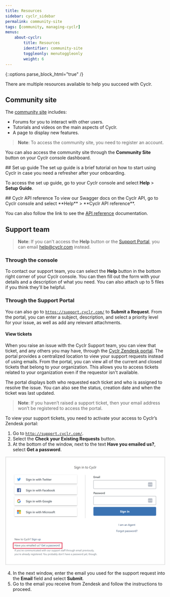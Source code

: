 ```yaml
---
title: Resources
sidebar: cyclr_sidebar
permalink: community-site
tags: [community, managing-cyclr]
menus:
    about-cyclr:
        title: Resources
        identifier: community-site
        toggleonly: menutoggleonly
        weight: 6
---
```

{::options parse_block_html="true" /}
<section class="card">
There are multiple resources available to help you succeed with Cyclr.

## Community site
The [community site](https://community.cyclr.com) includes:

*  Forums for you to interact with other users.
*  Tutorials and videos on the main aspects of Cyclr.
*  A page to display new features.

> **Note**: To access the community site, you need to register an account.

You can also access the community site through the **Community Site** button on your Cyclr console dashboard.


</section>
<section class="card">
## Set up guide
The set up guide is a brief tutorial on how to start using Cyclr in case you need a refresher after your onboarding.

To access the set up guide, go to your Cyclr console and select **Help** > **Setup Guide**.


</section>
<section class="card">
## Cyclr API reference
To view our Swagger docs on the Cyclr API, go to Cyclr console and select **Help** > **Cyclr API reference**.

You can also follow the link to see the [API reference](cyclr-api-reference) documentation.

</section>
<section class="card">

## Support team

> **Note**: If you can't access the **Help** button or the [Support Portal](https://support.cyclr.com), you can email help@cyclr.com instead.

### Through the console

To contact our support team, you can select the **Help** button in the bottom right corner of your Cyclr console. You can then fill out the form with your details and a description of what you need. You can also attach up to 5 files if you think they'll be helpful.


### Through the Support Portal

 You can also go to [`https://support.cyclr.com/`](https://support.cyclr.com) to **Submit a Request**. From the portal, you can enter a subject, description, and select a priority level for your issue, as well as add any relevant attachments.

#### View tickets

When you raise an issue with the Cyclr Support team, you can view that ticket, and any others you may have, through the [Cyclr Zendesk portal](https://support.cyclr.com). The portal provides a centralized location to view your support requests instead of using emails. From the portal, you can view all of the current and closed tickets that belong to your organization. This allows you to access tickets related to your organization even if the requestor isn't available.

The portal displays both who requested each ticket and who is assigned to resolve the issue. You can also see the status, creation date and when the ticket was last updated.


> **Note**: If you haven’t raised a support ticket, then your email address won’t be registered to access the portal.

To view your support tickets, you need to activate your access to Cyclr’s Zendesk portal:
1. Go to [`http://support.cyclr.com/`](https://support.cyclr.com).
2. Select the **Check your Existing Requests** button.
3. At the bottom of the window, next to the text **Have you emailed us?**, select **Get a password**.

![A screenshot of the Cyclr Zendesk sign-in page that highlights the Get a password link.](./images/zendesk-portal.png)

4. In the next window, enter the email you used for the support request into the **Email** field and select **Submit**.
5. Go to the email you receive from Zendesk and follow the instructions to proceed.

</section>

